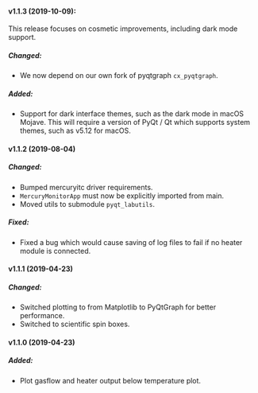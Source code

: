 #### v1.1.3 (2019-10-09):

This release focuses on cosmetic improvements, including dark mode support.

##### Changed:

- We now depend on our own fork of pyqtgraph `cx_pyqtgraph`.

##### Added:

- Support for dark interface themes, such as the dark mode in macOS Mojave. This will
  require a version of PyQt / Qt which supports system themes, such as v5.12 for macOS.

####  v1.1.2 (2019-08-04)

##### Changed:

- Bumped mercuryitc driver requirements.
- `MercuryMonitorApp` must now be explicitly imported from main.
- Moved utils to submodule `pyqt_labutils`.

##### Fixed:

- Fixed a bug which would cause saving of log files to fail if no heater module is
  connected.

#### v1.1.1 (2019-04-23)

##### Changed:

- Switched plotting to from Matplotlib to PyQtGraph for better performance.
- Switched to scientific spin boxes.

#### v1.1.0 (2019-04-23)

##### Added:

- Plot gasflow and heater output below temperature plot.
